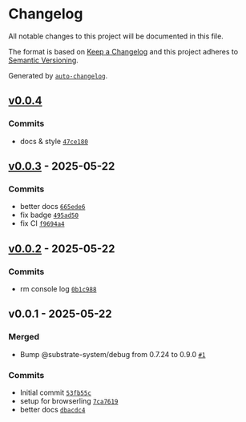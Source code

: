# Changelog

All notable changes to this project will be documented in this file.

The format is based on [Keep a Changelog](https://keepachangelog.com/en/1.0.0/)
and this project adheres to [Semantic Versioning](https://semver.org/spec/v2.0.0.html).

Generated by [`auto-changelog`](https://github.com/CookPete/auto-changelog).

## [v0.0.4](https://github.com/substrate-system/esm/compare/v0.0.3...v0.0.4)

### Commits

- docs & style [`47ce180`](https://github.com/substrate-system/esm/commit/47ce180470e0db2ae28161289da1ece924bd9faf)

## [v0.0.3](https://github.com/substrate-system/esm/compare/v0.0.2...v0.0.3) - 2025-05-22

### Commits

- better docs [`665ede6`](https://github.com/substrate-system/esm/commit/665ede6588c21dd3a7428ab9b539c8d27ebc79e5)
- fix badge [`495ad50`](https://github.com/substrate-system/esm/commit/495ad50bd8f3b94351cad58b8f426e3516d08290)
- fix CI [`f9694a4`](https://github.com/substrate-system/esm/commit/f9694a42540d6033cfd33b83532cb138e6ab7374)

## [v0.0.2](https://github.com/substrate-system/esm/compare/v0.0.1...v0.0.2) - 2025-05-22

### Commits

- rm console log [`0b1c988`](https://github.com/substrate-system/esm/commit/0b1c988fae7c4d55712105095b62a9e30b146baf)

## v0.0.1 - 2025-05-22

### Merged

- Bump @substrate-system/debug from 0.7.24 to 0.9.0 [`#1`](https://github.com/substrate-system/esm/pull/1)

### Commits

- Initial commit [`53fb55c`](https://github.com/substrate-system/esm/commit/53fb55cc05746e5ec5aab8bd9f0bcd045891e65b)
- setup for browserling [`7ca7619`](https://github.com/substrate-system/esm/commit/7ca76198b492da8e9a6463c2d1e171a94ecd95ab)
- better docs [`dbacdc4`](https://github.com/substrate-system/esm/commit/dbacdc4e3205d20c4b2efe56b18fcf9c9dae62a6)
